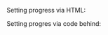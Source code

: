 Setting progress via HTML:
<snippet id='progress-setting-html'/>

Setting progres via code behind:
<snippet id='progress-setting-code'/>